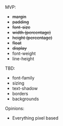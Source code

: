 MVP:

- ~~margin~~
- ~~padding~~
- ~~font-size~~
- ~~width (percentage)~~
- ~~height (percentage)~~
- ~~float~~
- ~~display~~
- font-weight
- line-height

TBD:

- font-family
- sizing
- text-shadow
- borders
- backgrounds

Opinions:

- Everything pixel based